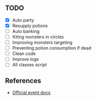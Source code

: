## TODO

- [x] Auto party
- [x] Resupply potions
- [ ] Auto banking
- [ ] Kiting monsters in circles
- [ ] Improving monsters targeting
- [ ] Preventing potion consumption if dead
- [ ] Clean code
- [ ] Improve logs
- [ ] All classes script

## References

- [Official event docs](http://adventure.land/docs/code/character/events)
